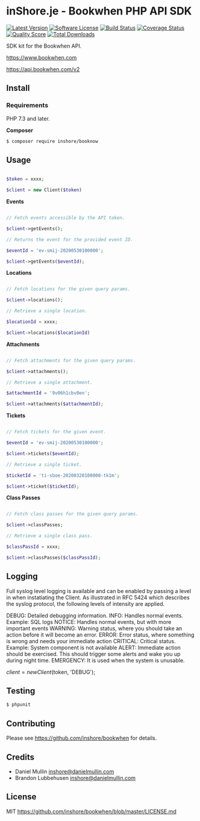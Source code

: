 # inShore.je - Bookwhen PHP API SDK

[![Latest Version](https://img.shields.io/github/release/inshore/bookwhen.svg?style=flat-square)](https://github.com/inshore/bookwhen/releases)
[![Software License](https://img.shields.io/badge/license-MIT-brightgreen.svg?style=flat-square)](LICENSE.md)
[![Build Status](https://img.shields.io/travis/inshore/bookwhen/master.svg?style=flat-square)](https://travis-ci.org/inshore/bookwhen)
[![Coverage Status](https://img.shields.io/scrutinizer/coverage/g/inshore/bookwhen.svg?style=flat-square)](https://scrutinizer-ci.com/g/inshore/bookwhen/code-structure)
[![Quality Score](https://img.shields.io/scrutinizer/g/inshore/bookwhen.svg?style=flat-square)](https://scrutinizer-ci.com/g/inshore/bookwhen)
[![Total Downloads](https://img.shields.io/packagist/dt/inshore/bookwhen.svg?style=flat-square)](https://packagist.org/packages/inshore/bookwhen)

SDK kit for the Bookwhen API.

https://www.bookwhen.com

https://api.bookwhen.com/v2

## Install

### Requirements

PHP 7.3 and later.

**Composer**

``` bash
$ composer require inshore/booknow
```

## Usage

``` php

$token = xxxx;

$client = new Client($token)

```

**Events**

``` php

// Fetch events accessible by the API token.

$client->getEvents();

// Returns the event for the provided event ID.

$eventId = 'ev-smij-20200530100000';

$client->getEvents($eventId);

```

**Locations**

``` php

// Fetch locations for the given query params.

$client->locations();

// Retrieve a single location.

$locationId = xxxx;

$client->locations($locationId)

``` 

**Attachments**

``` php

// Fetch attachments for the given query params.

$client->attachments();

// Retrieve a single attachment.

$attachmentId = '9v06h1cbv0en';

$client->attachments($attachmentId);

```

**Tickets**

``` php

// Fetch tickets for the given event.

$eventId = 'ev-smij-20200530100000';

$client->tickets($eventId);

// Retrieve a single ticket.

$ticketId = 'ti-sboe-20200320100000-tk1m';

$client->ticket($ticketId);

```

**Class Passes**

``` php

// Fetch class passes for the given query params.

$client->classPasses;

// Retrieve a single class pass.

$classPassId = xxxx;

$client->classPasses($classPassId);

```

## Logging

Full syslog level logging is available and can be enabled by passing a level in when instatiating the Client. As illustrated in RFC 5424 which describes the syslog protocol, the following levels of intensity are applied.

DEBUG: Detailed debugging information.
INFO: Handles normal events. Example: SQL logs
NOTICE: Handles normal events, but with more important events
WARNING: Warning status, where you should take an action before it will become an error.
ERROR: Error status, where something is wrong and needs your immediate action
CRITICAL: Critical status. Example: System component is not available
ALERT: Immediate action should be exercised. This should trigger some alerts and wake you up during night time.
EMERGENCY: It is used when the system is unusable.

$client = new Client($token, 'DEBUG');


## Testing

``` bash
$ phpunit
```

## Contributing

Please see https://github.com/inshore/bookwhen for details.

## Credits

- Daniel Mullin inshore@danielmullin.com
- Brandon Lubbehusen inshore@danielmullin.com

## License

MIT
https://github.com/inshore/bookwhen/blob/master/LICENSE.md


